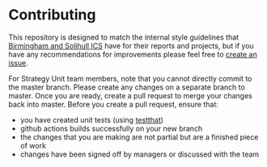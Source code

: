 # Contributing

This repository is designed to match the internal style guidelines that
[Birmingham and Solihull ICS](https://www.birminghamsolihull.icb.nhs.uk/) have for their reports and projects,
but if you have any recommendations for improvements please feel free to
[create an issue](https://github.com/Birmingham-and-Solihull-ICS/BSOLTheme/issues/new).

For Strategy Unit team members, note that you cannot directly commit to the master branch.
Please create any changes on a separate branch to master. Once you are ready, create a pull
request to merge your changes back into master. Before you create a pull request, ensure that:

- you have created unit tests (using [testthat](http://r-pkgs.had.co.nz/tests.html))
- github actions builds successfully on your new branch
- the changes that you are making are not partial but are a finished piece of work
- changes have been signed off by managers or discussed with the team

